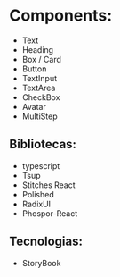 # Components:

- Text
- Heading
- Box / Card
- Button
- TextInput
- TextArea
- CheckBox
- Avatar
- MultiStep

## Bibliotecas:

- typescript
- Tsup
- Stitches React
- Polished
- RadixUI
- Phospor-React

## Tecnologias:

- StoryBook
